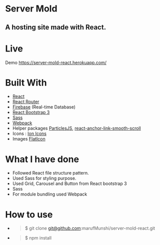 # Server Mold

## A hosting site made with React.

# Live
Demo https://server-mold-react.herokuapp.com/
# Built With

* [React](https://reactjs.org/)
* [React Router](https://github.com/ReactTraining/react-router)
* [Firebase](https://firebase.google.com/) (Real-time Database)
* [React Bootstrap 3](https://react-bootstrap.github.io/)
* [Sass](https://sass-lang.com/)
* [Webpack](https://webpack.js.org/)
* Helper packages [ParticlesJS](https://github.com/VincentGarreau/particles.js/), [react-anchor-link-smooth-scroll](https://github.com/mauricevancooten/react-anchor-link-smooth-scroll)
* Icons : [Ion Icons](https://ionicons.com/v2/)
* Images [FlatIcon](https://www.flaticon.com/)

# What I have done

* Followed React file structure pattern.
* Used Sass for styling purpose.
* Used Grid, Carousel and Button from React bootstrap 3
* Sass
* For module bundling used Webpack

# How to use
* >$ git clone git@github.com:marufMunshi/server-mold-react.git

* > $ npm install


